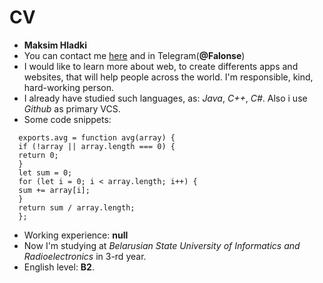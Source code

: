 # CV

- **Maksim Hladki**
- You can contact me [here](https://vk.com/falonse) and in Telegram(**@Falonse**)
- I would like to learn more about web, to create differents apps and websites, that will help people across the world.
  I'm responsible, kind, hard-working person.
- I already have studied such languages, as: _Java_, _C++_, _C#_. Also i use _Github_ as primary VCS.
- Some code snippets:

```
  exports.avg = function avg(array) {
  if (!array || array.length === 0) {
  return 0;
  }
  let sum = 0;
  for (let i = 0; i < array.length; i++) {
  sum += array[i];
  }
  return sum / array.length;
  };
```

- Working experience: **null**
- Now I'm studying at _Belarusian State University of Informatics and Radioelectronics_ in 3-rd year.
- English level: **B2**.
